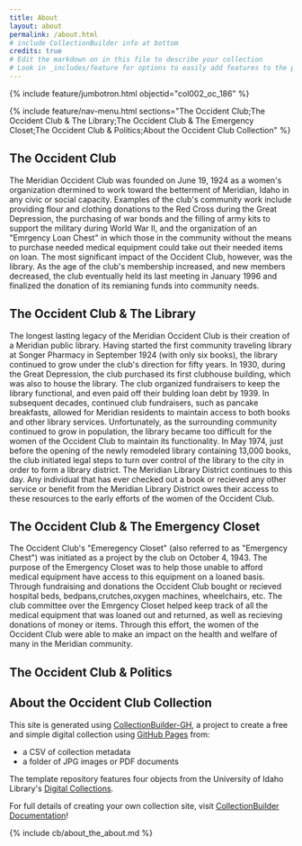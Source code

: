 ```yaml
---
title: About
layout: about
permalink: /about.html
# include CollectionBuilder info at bottom
credits: true
# Edit the markdown on in this file to describe your collection
# Look in _includes/feature for options to easily add features to the page
---
```


{% include feature/jumbotron.html objectid="col002_oc_186" %}

{% include feature/nav-menu.html sections="The Occident Club;The Occident Club & The Library;The Occident Club & The Emergency Closet;The Occident Club & Politics;About the Occident Club Collection" %}

## The Occident Club
The Meridian Occident Club was founded on June 19, 1924 as a women's organization dtermined to work toward the betterment of Meridian, Idaho in any civic or social capacity. Examples of the club's community work include providing flour and clothing donations to the Red Cross during the Great Depression, the purchasing of war bonds and the filling of army kits to support the military during World War II, and the organization of an "Emrgency Loan Chest" in which those in the community without the means to purchase needed medical equipment could take out their needed items on loan. The most significant impact of the Occident Club, however, was the library. As the age of the club's membership increased, and new members decreased, the club eventually held its last meeting in January 1996 and finalized the donation of its remianing funds into community needs.  
## The Occident Club & The Library
The longest lasting legacy of the Meridian Occident Club is their creation of a Meridian public library. Having started the first community traveling library at Songer Pharmacy in September 1924 (with only six books), the library continued to grow under the club's direction for fifty years. In 1930, during the Great Depression, the club purchased its first clubhouse building, which was also to house the library. The club organized fundraisers to keep the library functional, and even paid off their bulding loan debt by 1939. In subsequent decades, continued club fundraisers, such as pancake breakfasts, allowed for Meridian residents to maintain access to both books and other library services. Unfortunately, as the surrounding community continued to grow in population, the library became too difficult for the women of the Occident Club to maintain its functionality. In May 1974, just before the opening of the newly remodeled library containing 13,000 books, the club initiated legal steps to turn over control of the library to the city in order to form a library district. The Meridian Library District continues to this day. Any individual that has ever checked out a book or recieved any other service or benefit from the Meridian Library District owes their access to these resources to the early efforts of the women of the Occident Club.    
## The Occident Club & The Emergency Closet
The Occident Club's "Emeregency Closet" (also referred to as "Emergency Chest") was initiated as a project by the club on October 4, 1943. The purpose of the Emergency Closet was to help those unable to afford medical equipment have access to this equipment on a loaned basis. Through fundraising and donations the Occident Club bought or recieved hospital beds, bedpans,crutches,oxygen machines, wheelchairs, etc. The club committee over the Emrgency Closet helped keep track of all the medical equipment that was loaned out and returned, as well as recieving donations of money or items. Through this effort, the women of the Occident Club were able to make an impact on the health and welfare of many in the Meridian community.
## The Occident Club & Politics
## About the Occident Club Collection

This site is generated using [CollectionBuilder-GH](https://collectionbuilding.github.io/gh/), a project to create a free and simple digital collection using [GitHub Pages](https://pages.github.com/) from: 

- a CSV of collection metadata
- a folder of JPG images or PDF documents

The template repository features four objects from the University of Idaho Library's [Digital Collections](https://www.lib.uidaho.edu/digital). 

For full details of creating your own collection site, visit [CollectionBuilder Documentation](https://collectionbuilder.github.io/cb-docs/)!

<!-- IMPORTANT!!! DELETE this comment and the include below when you are finished editing this page for your collection. The include below introduces about page features. They will show up on your collection's about page until you delete it.  -->
{% include cb/about_the_about.md %} 
